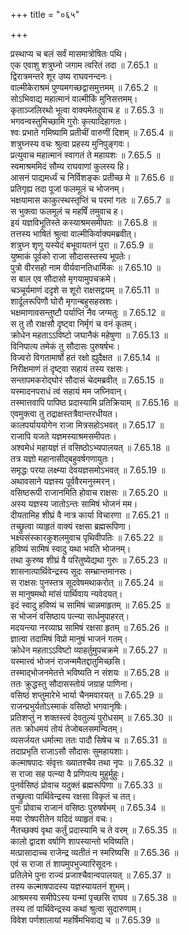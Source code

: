 +++
title = "०६५"

+++


  
प्रस्थाप्य च बलं सर्वं मासमात्रोषितः पथि।  
एक एवाशु शत्रुघ्नो जगाम त्वरितं तदा ॥ 7.65.1 ॥   
द्विरात्रमन्तरे शूर उष्य राघवनन्दनः।  
वाल्मीकेराश्रमं पुण्यमगच्छद्वासमुत्तमम् ॥ 7.65.2 ॥   
सोऽभिवाद्य महात्मानं वाल्मीकिं मुनिसत्तमम्।  
कृताञ्जलिरथो भूत्वा वाक्यमेतदुवाच ह ॥ 7.65.3 ॥   
भगवन्वस्तुमिच्छामि गुरोः कृत्यादिहागतः।  
श्वः प्रभाते गमिष्यामि प्रतीचीं वारुणीं दिशम् ॥ 7.65.4 ॥   
शत्रुघ्नस्य वचः श्रुत्वा प्रहस्य मुनिपुङ्गवः।  
प्रत्युवाच महात्मानं स्वागतं ते महायशः ॥ 7.65.5 ॥   
स्वमाश्रममिदं सौम्य राघवाणां कुलस्य हि।  
आसनं पाद्यमर्ध्यं च निर्विशङ्कः प्रतीच्छ मे ॥ 7.65.6 ॥   
प्रतिगृह्य तदा पूजां फलमूलं च भोजनम्।  
भक्षयामास काकुत्स्थस्तृप्तिं च परमां गतः ॥ 7.65.7 ॥   
स भुक्त्वा फलमूलं च महर्षिं तमुवाच ह।  
इयं यज्ञविभूतिस्ते कस्याश्रमसमीपतः ॥ 7.65.8 ॥   
तत्तस्य भाषितं श्रुत्वा वाल्मीकिर्वाक्यमब्रवीत्।  
शत्रुघ्न शृणु यस्येदं बभूवायतनं पुरा ॥ 7.65.9 ॥   
युष्माकं पूर्वको राजा सौदासस्तस्य भूपतेः।  
पुत्रो वीरसहो नाम वीर्यवानतिधार्मिकः ॥ 7.65.10 ॥   
स बाल एव सौदासो मृगयामुपचक्रमे।  
चञ्चूर्यमाणं ददृशे स शूरो राक्षसद्वयम् ॥ 7.65.11 ॥   
शार्दूलरूपिणौ घोरौ मृगान्बहुसहस्रशः।  
भक्षमाणावसन्तुष्टौ पर्याप्तिं नैव जग्मतुः ॥ 7.65.12 ॥   
स तु तौ राक्षसौ दृष्ट्वा निर्मृगं च वनं कृतम्।  
क्रोधेन महताऽऽविष्टो जघानैकं महेषुणा ॥ 7.65.13 ॥   
विनिपात्य तमेकं तु सौदासः पुरुषर्षभः।  
विज्वरो विगतामार्षो हतं रक्षो ह्युदैक्षत ॥ 7.65.14 ॥   
निरीक्षमाणं तं दृष्ट्वा सहायं तस्य रक्षसः।  
सन्तापमकरोद्घोरं सौदासं चेदमब्रवीत् ॥ 7.65.15 ॥   
यस्मादनपराधं त्वं सहायं मम जघ्निवान्।  
तस्मात्तवापि पापिष्ठ प्रदास्यामि प्रतिक्रियाम् ॥ 7.65.16 ॥   
एवमुक्त्वा तु तद्राक्षस्तत्रैवान्तरधीयत।  
कालपर्याययोगेन राजा मित्रसहोऽभवत् ॥ 7.65.17 ॥   
राजापि यजते यज्ञमस्याश्रमसमीपतः।  
अश्वमेधं महायज्ञं तं वसिष्ठोऽभ्यपालयत् ॥ 7.65.18 ॥   
तत्र यज्ञो महानासीद्बहुवर्षगणायुतः।  
समृद्धः परया लक्ष्म्या देवयज्ञसमोऽभवत् ॥ 7.65.19 ॥   
अथावसाने यज्ञस्य पूर्ववैरमनुस्मरन्।  
वसिष्ठरूपी राजानमिति होवाच राक्षसः ॥ 7.65.20 ॥   
अस्य यज्ञस्य जातोऽन्तः सामिषं भोजनं मम।  
दीयतामिह शीघ्रं वै नात्र कार्या विचारणा ॥ 7.65.21 ॥   
तच्छ्रुत्वा व्याहृतं वाक्यं रक्षसा ब्रह्मरूपिणा।  
भक्ष्यसंस्कारकुशलमुवाच पृथिवीपतिः ॥ 7.65.22 ॥   
हविष्यं सामिषं स्वादु यथा भवति भोजनम्।  
तथा कुरुष्व शीघ्रं वै परितुष्येद्यथा गुरुः ॥ 7.65.23 ॥   
शासनात्पार्थिवेन्द्रस्य सूदः सम्भ्रान्तमानसः।  
स राक्षसः पुनस्तत्र सूदवेषमथाकरोत् ॥ 7.65.24 ॥   
स मानुषमथो मांसं पार्थिवाय न्यवेदयत्।  
इदं स्वादु हविष्यं च सामिषं चान्नमाहृतम् ॥ 7.65.25 ॥   
स भोजनं वसिष्ठाय पत्न्या सार्धमुपाहरत्।  
मदयन्त्या नरव्याघ्र सामिषं रक्षसा हृतम् ॥ 7.65.26 ॥   
ज्ञात्वा तदामिषं विप्रो मानुषं भाजनं गतम्।  
क्रोधेन महताऽऽविष्टो व्याहर्तुमुपचक्रमे ॥ 7.65.27 ॥   
यस्मात्त्वं भोजनं राजन्ममैतद्दातुमिच्छसि।  
तस्माद्भोजनमेतत्ते भविष्यति न संशयः ॥ 7.65.28 ॥   
ततः क्रुद्धस्तु सौदासस्तोयं जग्राह पाणिना।  
वसिष्ठं शप्तुमारेभे भार्या चैनमवारयत् ॥ 7.65.29 ॥   
राजन्प्रभुर्यतोऽस्माकं वसिष्ठो भगवानृषिः।  
प्रतिशप्तुं न शक्तस्त्वं देवतुल्यं पुरोधसम् ॥ 7.65.30 ॥   
ततः क्रोधमयं तोयं तेजोबलसमन्वितम्।  
व्यसर्जयत धर्मात्मा ततः पादौ सिषेच च ॥ 7.65.31 ॥   
तदाप्रभृति राजाऽसौ सौदासः सुमहायशाः।  
कल्माषपादः संवृत्तः ख्यातश्चैव तथा नृपः ॥ 7.65.32 ॥   
स राजा सह पत्न्या वै प्रणिपत्य मुहुर्मुहुः।  
पुनर्वसिष्ठं प्रोवाच यदुक्तं ब्रह्मरूपिणा ॥ 7.65.33 ॥   
तच्छ्रुत्वा पार्थिवेन्द्रस्य रक्षसा विकृतं च तत्।  
पुनः प्रोवाच राजानं वसिष्ठः पुरुषर्षभम् ॥ 7.65.34 ॥   
मया रोषपरीतेन यदिदं व्याहृतं वचः।  
नैतच्छक्यं वृथा कर्तुं प्रदास्यामि च ते वरम् ॥ 7.65.35 ॥   
कालो द्वादश वर्षाणि शापस्यान्तो भविष्यति।  
मत्प्रासादाच्च राजेन्द्र व्यतीतं न स्मरिष्यसि ॥ 7.65.36 ॥   
एवं स राजा तं शापमुपभुज्यारिसूदनः।  
प्रतिलेभे पुना राज्यं प्रजाश्चैवान्वपालयत् ॥ 7.65.37 ॥   
तस्य कल्माषपादस्य यज्ञस्यायतनं शुभम्।  
आश्रमस्य समीपेऽस्य यन्मां पृच्छसि राघव ॥ 7.65.38 ॥   
तस्य तां पार्थिवेन्द्रस्य कथां श्रुत्वा सुदारुणाम्।  
विवेश पर्णशालायां महर्षिमभिवाद्य च ॥ 7.65.39 ॥   
